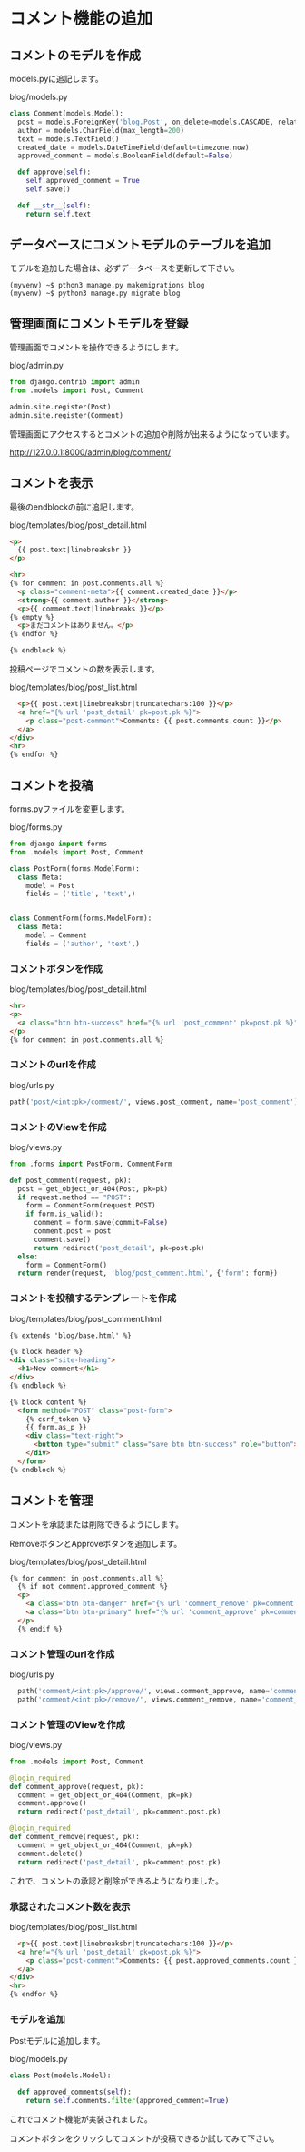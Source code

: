 # コメント機能の追加

## コメントのモデルを作成

models.pyに追記します。

blog/models.py
```python
class Comment(models.Model):
  post = models.ForeignKey('blog.Post', on_delete=models.CASCADE, related_name='comments')
  author = models.CharField(max_length=200)
  text = models.TextField()
  created_date = models.DateTimeField(default=timezone.now)
  approved_comment = models.BooleanField(default=False)

  def approve(self):
    self.approved_comment = True
    self.save()

  def __str__(self):
    return self.text
```

## データベースにコメントモデルのテーブルを追加

モデルを追加した場合は、必ずデータベースを更新して下さい。

```
(myvenv) ~$ pthon3 manage.py makemigrations blog
(myvenv) ~$ python3 manage.py migrate blog
```
## 管理画面にコメントモデルを登録

管理画面でコメントを操作できるようにします。

blog/admin.py
```python
from django.contrib import admin
from .models import Post, Comment

admin.site.register(Post)
admin.site.register(Comment)
```

管理画面にアクセスするとコメントの追加や削除が出来るようになっています。

http://127.0.0.1:8000/admin/blog/comment/

## コメントを表示

最後のendblockの前に追記します。

blog/templates/blog/post_detail.html
```html
<p>
  {{ post.text|linebreaksbr }}
</p>

<hr>
{% for comment in post.comments.all %}
  <p class="comment-meta">{{ comment.created_date }}</p>
  <strong>{{ comment.author }}</strong>
  <p>{{ comment.text|linebreaks }}</p>
{% empty %}
  <p>まだコメントはありません。</p>
{% endfor %}

{% endblock %}
```

投稿ページでコメントの数を表示します。

blog/templates/blog/post_list.html
```html
  <p>{{ post.text|linebreaksbr|truncatechars:100 }}</p>
  <a href="{% url 'post_detail' pk=post.pk %}">
    <p class="post-comment">Comments: {{ post.comments.count }}</p>
  </a>
</div>
<hr>
{% endfor %}
```

## コメントを投稿

forms.pyファイルを変更します。

blog/forms.py
```python
from django import forms
from .models import Post, Comment

class PostForm(forms.ModelForm):
  class Meta:
    model = Post
    fields = ('title', 'text',)


class CommentForm(forms.ModelForm):
  class Meta:
    model = Comment
    fields = ('author', 'text',)

```

### コメントボタンを作成

blog/templates/blog/post_detail.html
```html
<hr>
<p>
  <a class="btn btn-success" href="{% url 'post_comment' pk=post.pk %}" role="button">Add comment</a>
</p>
{% for comment in post.comments.all %}
```

### コメントのurlを作成

blog/urls.py
```python
path('post/<int:pk>/comment/', views.post_comment, name='post_comment'),
```

### コメントのViewを作成

blog/views.py
```python
from .forms import PostForm, CommentForm

def post_comment(request, pk):
  post = get_object_or_404(Post, pk=pk)
  if request.method == "POST":
    form = CommentForm(request.POST)
    if form.is_valid():
      comment = form.save(commit=False)
      comment.post = post
      comment.save()
      return redirect('post_detail', pk=post.pk)
  else:
    form = CommentForm()
  return render(request, 'blog/post_comment.html', {'form': form})
```

### コメントを投稿するテンプレートを作成

blog/templates/blog/post_comment.html
```html
{% extends 'blog/base.html' %}

{% block header %}
<div class="site-heading">
  <h1>New comment</h1>
</div>
{% endblock %}

{% block content %}
  <form method="POST" class="post-form">
    {% csrf_token %}
    {{ form.as_p }}
    <div class="text-right">
      <button type="submit" class="save btn btn-success" role="button">Send</button>
    </div>
  </form>
{% endblock %}
```

## コメントを管理

コメントを承認または削除できるようにします。

RemoveボタンとApproveボタンを追加します。

blog/templates/blog/post_detail.html
```html
{% for comment in post.comments.all %}
  {% if not comment.approved_comment %}
  <p>
    <a class="btn btn-danger" href="{% url 'comment_remove' pk=comment.pk %}" role="button">Remove</a>
    <a class="btn btn-primary" href="{% url 'comment_approve' pk=comment.pk %}" role="button">Approve</a>
  </p>
  {% endif %}
```

### コメント管理のurlを作成

blog/urls.py
```python
  path('comment/<int:pk>/approve/', views.comment_approve, name='comment_approve'),
  path('comment/<int:pk>/remove/', views.comment_remove, name='comment_remove'),
```

### コメント管理のViewを作成

blog/views.py
```python
from .models import Post, Comment

@login_required
def comment_approve(request, pk):
  comment = get_object_or_404(Comment, pk=pk)
  comment.approve()
  return redirect('post_detail', pk=comment.post.pk)

@login_required
def comment_remove(request, pk):
  comment = get_object_or_404(Comment, pk=pk)
  comment.delete()
  return redirect('post_detail', pk=comment.post.pk)
```

これで、コメントの承認と削除ができるようになりました。

### 承認されたコメント数を表示

blog/templates/blog/post_list.html
```html
  <p>{{ post.text|linebreaksbr|truncatechars:100 }}</p>
  <a href="{% url 'post_detail' pk=post.pk %}">
    <p class="post-comment">Comments: {{ post.approved_comments.count }}</p>
  </a>
</div>
<hr>
{% endfor %}
```

### モデルを追加

Postモデルに追加します。

blog/models.py
```python
class Post(models.Model):

  def approved_comments(self):
    return self.comments.filter(approved_comment=True)
```

これでコメント機能が実装されました。

コメントボタンをクリックしてコメントが投稿できるか試してみて下さい。
